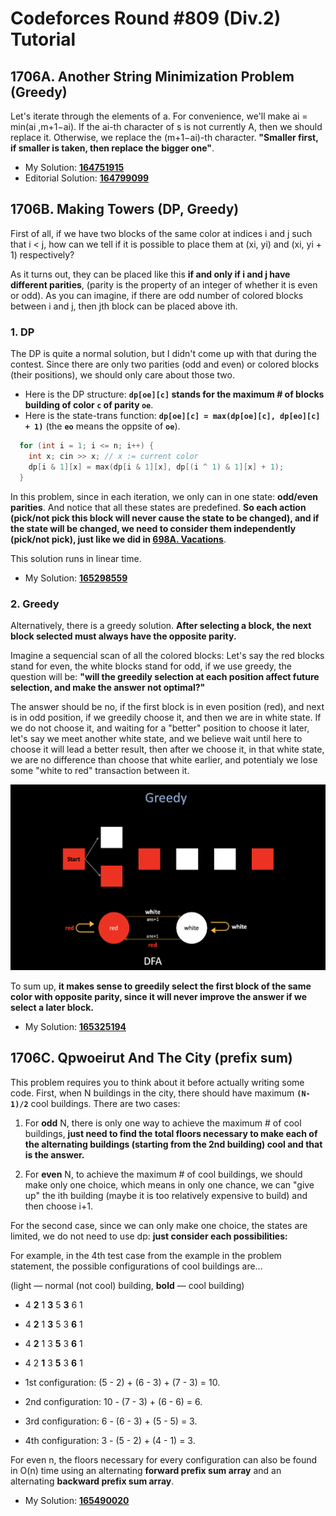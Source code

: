 # Codeforces Round #809 (Div.2) Tutorial

## 1706A. Another String Minimization Problem (Greedy)

Let's iterate through the elements of a. For convenience, we'll make ai = min(ai ,m+1−ai). If the ai-th character of s is not currently A, then we should replace it. Otherwise, we replace the (m+1−ai)-th character. **"Smaller first, if smaller is taken, then replace the bigger one"**.

* My Solution: **[164751915](https://codeforces.com/contest/1706/submission/164751915)**
* Editorial Solution: **[164799099](https://codeforces.com/contest/1706/submission/164799099)**


## 1706B. Making Towers (DP, Greedy)

First of all, if we have two blocks of the same color at indices i and j such that i < j, how can we tell if it is possible to place them at (xi, yi) and (xi, yi + 1) respectively?

As it turns out, they can be placed like this **if and only if i and j have different parities**, (parity is the property of an integer of whether it is even or odd).
As you can imagine, if there are odd number of colored blocks between i and j, then jth block can be placed above ith.

### 1. DP

The DP is quite a normal solution, but I didn't come up with that during the contest. Since there are only two parities (odd and even) or colored blocks (their positions), we should only care about those two. 

* Here is the DP structure: **`dp[oe][c]` stands for the maximum # of blocks building of color `c` of parity `oe`**.
* Here is the state-trans function: **`dp[oe][c] = max(dp[oe][c], dp[eo][c] + 1)`** (the **`eo`** means the oppsite of **`oe`**).

```cpp
  for (int i = 1; i <= n; i++) {
    int x; cin >> x; // x := current color
    dp[i & 1][x] = max(dp[i & 1][x], dp[(i ^ 1) & 1][x] + 1);
  }
```

In this problem, since in each iteration, we only can in one state: **odd/even parities**. And notice that all these states are predefined. **So each action (pick/not pick this block will never cause the state to be changed), and if the state will be changed, we need to consider them independently (pick/not pick), just like we did in [698A. Vacations](https://codeforces.com/problemset/problem/698/A)**.

This solution runs in linear time. 

* My Solution: **[165298559](https://codeforces.com/contest/1706/submission/165298559)**

### 2. Greedy

Alternatively, there is a greedy solution. **After selecting a block, the next block selected must always have the opposite parity.**

Imagine a sequencial scan of all the colored blocks: Let's say the red blocks stand for even, the white blocks stand for odd, if we use greedy, the question will be: **"will the greedily selection at each position affect future selection, and make the answer not optimal?"**

The answer should be no, if the first block is in even position (red), and next is in odd position, if we greedily choose it, and then we are in white state. If we do not choose it, and waiting for a "better" position to choose it later, let's say we meet another white state, and we believe wait until here to choose it will lead a better result, then after we choose it, in that white state, we are no difference than choose that white earlier, and potentialy we lose some "white to red"
transaction between it.

![greedy](Sources/greedy.png)

To sum up, **it makes sense to greedily select the first block of the same color with opposite parity, since it will never improve the answer if we select a later block.**

* My Solution: **[165325194](https://codeforces.com/contest/1706/submission/165325194)**

## 1706C. Qpwoeirut And The City (prefix sum)
 
This problem requires you to think about it before actually writing some code. First, when N buildings in the city, there should have maximum **`(N-1)/2`** cool buildings. There are two cases:

1. For **odd** N, there is only one way to achieve the maximum # of cool buildings, **just need to find the total floors necessary to make each of the alternating buildings (starting from the 2nd building) cool and that is the answer.**

2. For **even** N, to achieve the maximum # of cool buildings, we should make only one choice, which means in only one chance, we can "give up" the ith building (maybe it is too relatively expensive to build) and then choose i+1. 

For the second case, since we can only make one choice, the states are limited, we do not need to use dp: **just consider each possibilities:**

For example, in the 4th test case from the example in the problem statement, the possible configurations of cool buildings are...

(light — normal (not cool) building, **bold** — cool building)

* 4 **2** 1 **3** 5 **3** 6 1
* 4 **2** 1 **3** 5 3 **6** 1
* 4 **2** 1 3 **5** 3 **6** 1
* 4 2 **1** 3 **5** 3 **6** 1

* 1st configuration: (5 - 2) + (6 - 3) + (7 - 3) = 10.
* 2nd configuration: 10 - (7 - 3) + (6 - 6) = 6.
* 3rd configuration: 6 - (6 - 3) + (5 - 5) = 3.
* 4th configuration: 3 - (5 - 2) + (4 - 1) = 3.

For even n, the floors necessary for every configuration can also be found in O(n) time using an alternating **forward prefix sum array** and an alternating **backward prefix sum array**.

* My Solution:  **[165490020](https://codeforces.com/contest/1706/submission/165490020)**
























